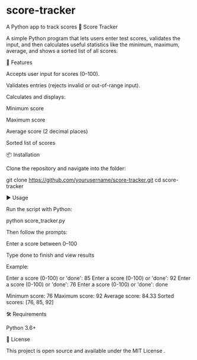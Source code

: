 # score-tracker
A Python app to track scores
🎯 Score Tracker

A simple Python program that lets users enter test scores, validates the input, and then calculates useful statistics like the minimum, maximum, average, and shows a sorted list of all scores.

🚀 Features

Accepts user input for scores (0–100).

Validates entries (rejects invalid or out-of-range input).

Calculates and displays:

Minimum score

Maximum score

Average score (2 decimal places)

Sorted list of scores

📦 Installation

Clone the repository and navigate into the folder:

git clone https://github.com/yourusername/score-tracker.git
cd score-tracker

▶️ Usage

Run the script with Python:

python score_tracker.py


Then follow the prompts:

Enter a score between 0–100

Type done to finish and view results

Example:

Enter a score (0-100) or 'done': 85
Enter a score (0-100) or 'done': 92
Enter a score (0-100) or 'done': 76
Enter a score (0-100) or 'done': done

Minimum score: 76
Maximum score: 92
Average score: 84.33
Sorted scores: [76, 85, 92]

🛠️ Requirements

Python 3.6+

📄 License

This project is open source and available under the MIT License
.
